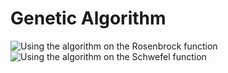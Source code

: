 # Genetic Algorithm
![Using the algorithm on the Rosenbrock function](https://github.com/jschroeder89/genetic_algorithm/blob/master/Rosenbrock_animated.gif?raw=true)
![Using the algorithm on the Schwefel function](https://github.com/jschroeder89/genetic_algorithm/blob/master/Schwefel_animated.gif?raw=true)
